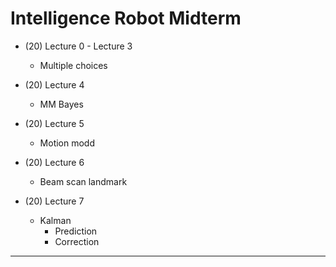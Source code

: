 # Intelligence Robot Midterm


* (20) Lecture 0 - Lecture 3
    - Multiple choices

* (20) Lecture 4
    - MM Bayes

* (20) Lecture 5
    - Motion modd

* (20) Lecture 6
    - Beam scan landmark

* (20) Lecture 7
    - Kalman
        + Prediction
        + Correction

---
